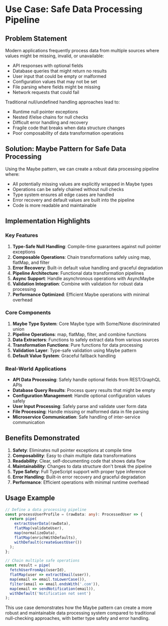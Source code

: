 # Use Case: Safe Data Processing Pipeline

## Problem Statement

Modern applications frequently process data from multiple sources where values might be missing, invalid, or unavailable:
- API responses with optional fields
- Database queries that might return no results
- User input that could be empty or malformed
- Configuration values that may not be set
- File parsing where fields might be missing
- Network requests that could fail

Traditional null/undefined handling approaches lead to:
- Runtime null pointer exceptions
- Nested if/else chains for null checks
- Difficult error handling and recovery
- Fragile code that breaks when data structure changes
- Poor composability of data transformation operations

## Solution: Maybe Pattern for Safe Data Processing

Using the Maybe pattern, we can create a robust data processing pipeline where:
- All potentially missing values are explicitly wrapped in Maybe types
- Operations can be safely chained without null checks
- Type system ensures all edge cases are handled
- Error recovery and default values are built into the pipeline
- Code is more readable and maintainable

## Implementation Highlights

### Key Features

1. **Type-Safe Null Handling**: Compile-time guarantees against null pointer exceptions
2. **Composable Operations**: Chain transformations safely using map, flatMap, and filter
3. **Error Recovery**: Built-in default value handling and graceful degradation
4. **Pipeline Architecture**: Functional data transformation pipelines
5. **Async Support**: Handle asynchronous operations with AsyncMaybe
6. **Validation Integration**: Combine with validation for robust data processing
7. **Performance Optimized**: Efficient Maybe operations with minimal overhead

### Core Components

1. **Maybe Type System**: Core Maybe type with Some/None discriminated union
2. **Pipeline Operations**: map, flatMap, filter, and combine functions
3. **Data Extractors**: Functions to safely extract data from various sources
4. **Transformation Functions**: Pure functions for data processing
5. **Validation Layer**: Type-safe validation using Maybe pattern
6. **Default Value System**: Graceful fallback handling

### Real-World Applications

- **API Data Processing**: Safely handle optional fields from REST/GraphQL APIs
- **Database Query Results**: Process query results that might be empty
- **Configuration Management**: Handle optional configuration values safely
- **User Input Processing**: Safely parse and validate user form data
- **File Processing**: Handle missing or malformed data in file parsing
- **Microservice Communication**: Safe handling of inter-service communication

## Benefits Demonstrated

1. **Safety**: Eliminates null pointer exceptions at compile time
2. **Composability**: Easy to chain multiple data transformations
3. **Readability**: Clear, self-documenting code that shows data flow
4. **Maintainability**: Changes to data structure don't break the pipeline
5. **Type Safety**: Full TypeScript support with proper type inference
6. **Error Handling**: Built-in error recovery and graceful degradation
7. **Performance**: Efficient operations with minimal runtime overhead

## Usage Example

```typescript
// Define a data processing pipeline
const processUserProfile = (rawData: any): ProcessedUser => {
  return pipe(
    extractUserData(rawData),
    flatMap(validateUser),
    map(normalizeData),
    flatMap(enrichWithDefaults),
    withDefault(createGuestUser())
  );
};

// Chain multiple safe operations
const result = pipe(
  fetchUserFromApi(userId),
  flatMap(user => extractEmail(user)),
  map(email => email.toLowerCase()),
  filter(email => email.endsWith('.com')),
  map(email => sendNotification(email)),
  withDefault('Notification not sent')
);
```

This use case demonstrates how the Maybe pattern can create a more robust and maintainable data processing system compared to traditional null-checking approaches, with better type safety and error handling. 